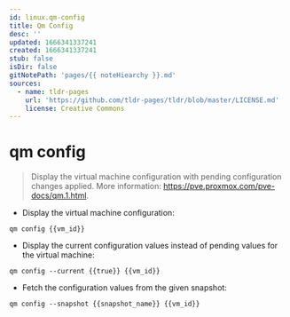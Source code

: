 ```yaml
---
id: linux.qm-config
title: Qm Config
desc: ''
updated: 1666341337241
created: 1666341337241
stub: false
isDir: false
gitNotePath: 'pages/{{ noteHiearchy }}.md'
sources:
  - name: tldr-pages
    url: 'https://github.com/tldr-pages/tldr/blob/master/LICENSE.md'
    license: Creative Commons
---
```

# qm config

> Display the virtual machine configuration with pending configuration changes applied.
> More information: <https://pve.proxmox.com/pve-docs/qm.1.html>.

- Display the virtual machine configuration:

`qm config {{vm_id}}`

- Display the current configuration values instead of pending values for the virtual machine:

`qm config --current {{true}} {{vm_id}}`

- Fetch the configuration values from the given snapshot:

`qm config --snapshot {{snapshot_name}} {{vm_id}}`

